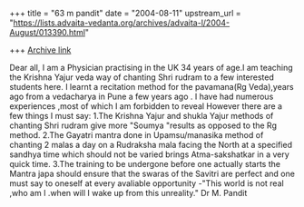 +++
title = "63 m pandit"
date = "2004-08-11"
upstream_url = "https://lists.advaita-vedanta.org/archives/advaita-l/2004-August/013390.html"

+++
[Archive link](https://lists.advaita-vedanta.org/archives/advaita-l/2004-August/013390.html)

Dear all,
I am a Physician practising in the UK 34 years of age.I am teaching the Krishna Yajur veda way of chanting Shri rudram to a few interested students here.
I learnt a recitation method for the pavamana(Rg Veda),years ago from a vedacharya in Pune a few years ago .
I have had numerous experiences ,most of which I am forbidden to reveal However there are a few things I must say:
1.The Krishna Yajur and shukla Yajur methods of chanting Shri rudram give more "Soumya "results as opposed to the Rg method.
2.The Gayatri mantra done in Upamsu/manasika method of chanting 2 malas a day on a Rudraksha mala facing the North at a specified sandhya time which should not be varied brings Atma-sakshatkar in a very quick time.
3.The training to be undergone before one actually starts the Mantra japa should ensure that the swaras of the Savitri are perfect and one must say to oneself at every avaliable opportunity -"This world is  not real ,who am I .when will I wake up from this unreality."
Dr M. Pandit

